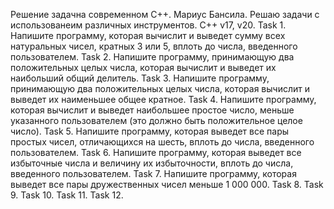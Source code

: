 Решение задачна современном C++.
Мариус Бансила.
Решаю задачи с использованеим различных инструментов.
C++ v17, v20.
Task 1. Напишите программу, которая вычислит и выведет сумму всех натуральных чисел, кратных 3 или 5, вплоть до числа, введенного пользователем.
Task 2. Напишите программу, принимающую два положительных целых числа, которая вычислит и выведет их наибольший общий делитель.
Task 3. Напишите программу, принимающую два положительных целых числа, которая вычислит и выведет их наименьшее общее кратное.
Task 4. Напишите программу, которая вычислит и выведет наибольшее простое число, меньше указанного пользователем (это должно быть положительное целое число).
Task 5. Напишите программу, которая выведет все пары простых чисел, отличающихся на шесть, вплоть до числа, введенного пользователем.
Task 6. Напишите программу, которая выведет все избыточные числа и величину их избыточности, вплоть до числа, введенного пользователем.
Task 7. Напишите программу, которая выведет все пары дружественных чисел меньше 1 000 000.
Task 8.
Task 9.
Task 10.
Task 11.
Task 12.
